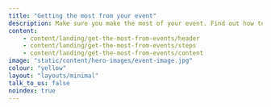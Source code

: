 ```yaml
---
title: "Getting the most from your event"
description: Make sure you make the most of your event. Find out how to prepare, questions to ask, and where to find the experts you want to talk to.
content:
    - content/landing/get-the-most-from-events/header
    - content/landing/get-the-most-from-events/steps
    - content/landing/get-the-most-from-events/content
image: "static/content/hero-images/event-image.jpg"
colour: "yellow"
layout: "layouts/minimal"
talk_to_us: false
noindex: true
---
```

